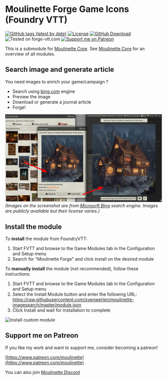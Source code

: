# Moulinette Forge Game Icons (Foundry VTT)

[![GitHub tags (latest by date)](https://img.shields.io/github/v/tag/SvenWerlen/moulinette-imagesearch)](https://github.com/SvenWerlen/moulinette-imagesearch/releases)
[![License](https://img.shields.io/github/license/SvenWerlen/moulinette-imagesearch)](https://github.com/SvenWerlen/moulinette-imagesearch/blob/main/LICENSE.txt)
[![GitHub Download](https://img.shields.io/badge/foundryvtt-Download-important)](#install)
![Tested on forge-vtt.com](https://img.shields.io/badge/Forge-supported-success)
[![Support me on Patreon](https://img.shields.io/badge/patreon-Support%20me-informational)](https://www.patreon.com/moulinette)

This is a submodule for [Moulinette Core](https://github.com/SvenWerlen/moulinette-core). See [Moulinette Core](https://github.com/SvenWerlen/moulinette-core) for an overview of all modules.

## Search image and generate article

You need images to enrich your game/campaign ?
* Search using <a href="https://www.bing.com" target="_blank">bing.com</a> engine
* Preview the image
* Download or generate a journal article
* Forge!

![Image search on Bing](docs/img/search-bing.jpg)
<br>_(Images on the screenshot are from [Microsoft Bing](https://www.bing.com) search engine. Images are publicly available but their license varies.)_

## <a name="install"/>Install the module

To **install** the module from FoundryVTT:
1. Start FVTT and browse to the Game Modules tab in the Configuration and Setup menu
2. Search for "Moulinette Forge" and click install on the desired module

To **manually install** the module (not recommended), follow these instructions:

1. Start FVTT and browse to the Game Modules tab in the Configuration and Setup menu
2. Select the Install Module button and enter the following URL: https://raw.githubusercontent.com/svenwerlen/moulinette-imagesearch/master/module.json
3. Click Install and wait for installation to complete 

![Install custom module](https://raw.githubusercontent.com/SvenWerlen/moulinette-core/main/docs/img/moulinette-install.jpg)

## <a name="support"/>Support me on Patreon

If you like my work and want to support me, consider becoming a patreon!

[https://www.patreon.com/moulinette](https://www.patreon.com/moulinette)

You can also join [Moulinette Discord](https://discord.gg/xg3dcMQfP2)
